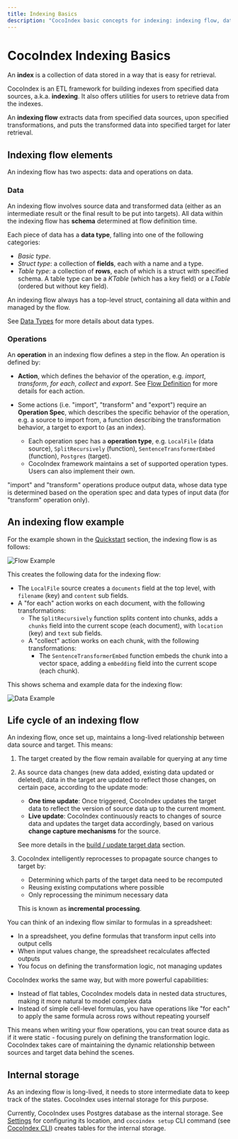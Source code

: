 ```yaml
---
title: Indexing Basics
description: "CocoIndex basic concepts for indexing: indexing flow, data, operations, data updates, etc."
---
```


# CocoIndex Indexing Basics

An **index** is a collection of data stored in a way that is easy for retrieval.

CocoIndex is an ETL framework for building indexes from specified data sources, a.k.a. **indexing**. It also offers utilities for users to retrieve data from the indexes.

An **indexing flow** extracts data from specified data sources, upon specified transformations, and puts the transformed data into specified target for later retrieval.

## Indexing flow elements

An indexing flow has two aspects: data and operations on data.

### Data

An indexing flow involves source data and transformed data (either as an intermediate result or the final result to be put into targets). All data within the indexing flow has **schema** determined at flow definition time.

Each piece of data has a **data type**, falling into one of the following categories:

*   *Basic type*.
*   *Struct type*: a collection of **fields**, each with a name and a type.
*   *Table type*: a collection of **rows**, each of which is a struct with specified schema. A table type can be a *KTable* (which has a key field) or a *LTable* (ordered but without key field).

An indexing flow always has a top-level struct, containing all data within and managed by the flow.

See [Data Types](data_types) for more details about data types.

### Operations

An **operation** in an indexing flow defines a step in the flow. An operation is defined by:

*   **Action**, which defines the behavior of the operation, e.g. *import*, *transform*, *for each*, *collect* and *export*.
    See [Flow Definition](flow_def) for more details for each action.

*   Some actions (i.e. "import", "transform" and "export") require an **Operation Spec**, which describes the specific behavior of the operation, e.g. a source to import from, a function describing the transformation behavior, a target to export to (as an index).
    *   Each operation spec has a **operation type**, e.g. `LocalFile` (data source), `SplitRecursively` (function), `SentenceTransformerEmbed` (function), `Postgres` (target).
    *   CocoIndex framework maintains a set of supported operation types. Users can also implement their own.

"import" and "transform" operations produce output data, whose data type is determined based on the operation spec and data types of input data (for "transform" operation only).

## An indexing flow example

For the example shown in the [Quickstart](../getting_started/quickstart) section, the indexing flow is as follows:

![Flow Example](flow_example.svg)

This creates the following data for the indexing flow:

*   The `LocalFile` source creates a `documents` field at the top level, with `filename` (key) and `content` sub fields.
*   A "for each" action works on each document, with the following transformations:
    *   The `SplitRecursively` function splits content into chunks, adds a `chunks` field into the current scope (each document), with `location` (key) and `text` sub fields.
    *   A "collect" action works on each chunk, with the following transformations:
        *   The `SentenceTransformerEmbed` function embeds the chunk into a vector space, adding a `embedding` field into the current scope (each chunk).

This shows schema and example data for the indexing flow:

![Data Example](data_example.svg)

## Life cycle of an indexing flow

An indexing flow, once set up, maintains a long-lived relationship between data source and target. This means:

1.  The target created by the flow remain available for querying at any time

2.  As source data changes (new data added, existing data updated or deleted), data in the target are updated to reflect those changes,
    on certain pace, according to the update mode:

    *   **One time update**: Once triggered, CocoIndex updates the target data to reflect the version of source data up to the current moment.
    *   **Live update**: CocoIndex continuously reacts to changes of source data and updates the target data accordingly, based on various **change capture mechanisms** for the source.

    See more details in the [build / update target data](flow_methods#build--update-target-data) section.

3.  CocoIndex intelligently reprocesses to propagate source changes to target by:

    *   Determining which parts of the target data need to be recomputed
    *   Reusing existing computations where possible
    *   Only reprocessing the minimum necessary data

    This is known as **incremental processing**.

You can think of an indexing flow similar to formulas in a spreadsheet:

*   In a spreadsheet, you define formulas that transform input cells into output cells
*   When input values change, the spreadsheet recalculates affected outputs
*   You focus on defining the transformation logic, not managing updates

CocoIndex works the same way, but with more powerful capabilities:

* Instead of flat tables, CocoIndex models data in nested data structures, making it more natural to model complex data
* Instead of simple cell-level formulas, you have operations like "for each" to apply the same formula across rows without repeating yourself

This means when writing your flow operations, you can treat source data as if it were static - focusing purely on defining the transformation logic. CocoIndex takes care of maintaining the dynamic relationship between sources and target data behind the scenes.

## Internal storage

As an indexing flow is long-lived, it needs to store intermediate data to keep track of the states.
CocoIndex uses internal storage for this purpose.

Currently, CocoIndex uses Postgres database as the internal storage.
See [Settings](settings#databaseconnectionspec) for configuring its location, and `cocoindex setup` CLI command (see [CocoIndex CLI](cli)) creates tables for the internal storage.
